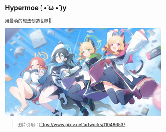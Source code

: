 ## Hypermoe ( •̀ ω •́ )y

用最萌的想法创造世界🥰

![](image/110486537_p0_master1200.jpg)

> 图片引用：https://www.pixiv.net/artworks/110486537
